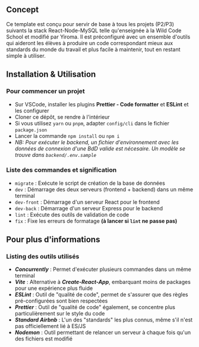 ## Concept

Ce template est conçu pour servir de base à tous les projets (P2/P3) suivants la stack React-Node-MySQL telle qu'enseignée à la Wild Code School et modifié par Yiroma.
Il est préconfiguré avec un ensemble d'outils qui aideront les élèves à produire un code correspondant mieux aux standards du monde du travail et plus facile à maintenir, tout en restant simple à utiliser.

## Installation & Utilisation

### Pour commencer un projet

- Sur VSCode, installer les plugins **Prettier - Code formatter** et **ESLint** et les configurer
- Cloner ce dépôt, se rendre à l'intérieur
- Si vous utilisez `yarn` ou `pnpm`, adapter `config/cli` dans le fichier `package.json`
- Lancer la commande `npm install` ou `npm i`
- _NB: Pour exécuter le backend, un fichier d'environnement avec les données de connexion d'une BdD valide est nécesaire. Un modèle se trouve dans `backend/.env.sample`_

### Liste des commandes et signification

- `migrate` : Exécute le script de création de la base de données
- `dev` : Démarrage des deux serveurs (frontend + backend) dans un même terminal
- `dev-front` : Démarrage d'un serveur React pour le frontend
- `dev-back` : Démarrage d'un serveur Express pour le backend
- `lint` : Exécute des outils de validation de code
- `fix` : Fixe les erreurs de formatage **(à lancer si `lint` ne passe pas)**

## Pour plus d'informations

### Listing des outils utilisés

- **_Concurrently_** : Permet d'exécuter plusieurs commandes dans un même terminal
- **_Vite_** : Alternative à **_Create-React-App_**, embarquant moins de packages pour une expérience plus fluide
- **_ESLint_** : Outil de "qualité de code", permet de s'assurer que des règles pré-configurées sont bien respectées
- **_Prettier_** : Outil de "qualité de code" également, se concentre plus particulièrement sur le style du code
- **_Standard Airbnb_** : L'un des "standards" les plus connus, même s'il n'est pas officiellement lié à ES/JS
- **_Nodemon_** : Outil permettant de relancer un serveur à chaque fois qu'un des fichiers est modifié
